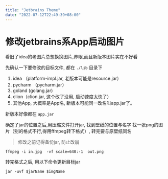 ```yaml
---
title: "Jetbrains Theme"
date: "2022-07-12T22:49:39+08:00"
---
```


# 修改jetbrains系App启动图片
看旧了idea的老图片总想换换图片,养眼,而且新版本图片实在不好看

先确认一下要修改的目标文件, 都在 ```./lib``` 目录下
1. idea （platform-impl.jar, 老版本可能是resource.jar）
2. pycharm （pycharm.jar）
3. goland (golang.jar)
4. clion（clion.jar, 这个改了没用, 启动速度太快了）
5. 其他App, 大概率是App名, 新版本可能同一改名叫app.jar了。 

新版本好像都在 ```app.jar```

确定了jar的位置之后,用压缩文件打开jar, 找到壁纸的位置与名字
找一张png的图片（别的格式不行,得用ffmpeg转下格式）, 转完要与原壁纸同名
> 修改之前记得备份jar, 防止改崩
```shell
ffmpeg -i in.jpg  -vf scale=640:-1  out.png
```
转完格式之后, 用以下命令更新目标jar
```shell
jar -uvf $jarName $imgName
```
